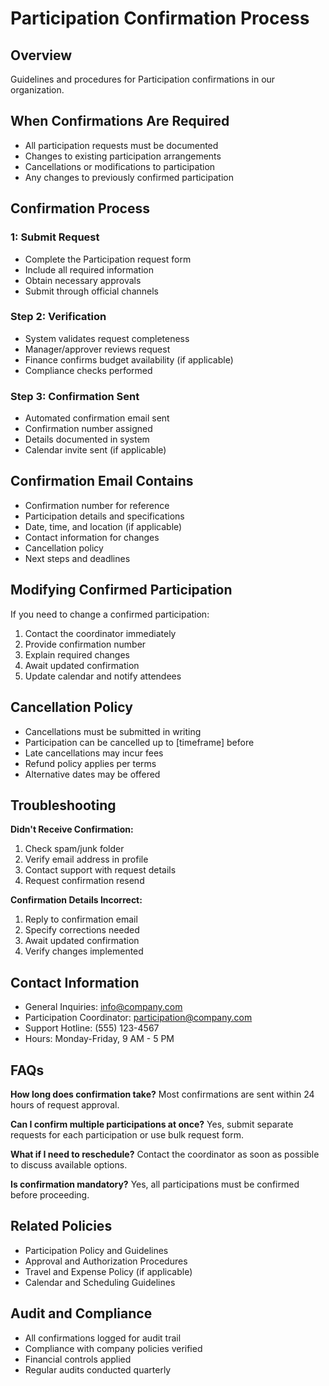 # Participation Confirmation Process

## Overview
Guidelines and procedures for Participation confirmations in our organization.

## When Confirmations Are Required
- All participation requests must be documented
- Changes to existing participation arrangements
- Cancellations or modifications to participation
- Any changes to previously confirmed participation

## Confirmation Process

###  1: Submit Request
- Complete the Participation request form
- Include all required information
- Obtain necessary approvals
- Submit through official channels

### Step 2: Verification
- System validates request completeness
- Manager/approver reviews request
- Finance confirms budget availability (if applicable)
- Compliance checks performed

### Step 3: Confirmation Sent
- Automated confirmation email sent
- Confirmation number assigned
- Details documented in system
- Calendar invite sent (if applicable)

## Confirmation Email Contains
- Confirmation number for reference
- Participation details and specifications
- Date, time, and location (if applicable)
- Contact information for changes
- Cancellation policy
- Next steps and deadlines

## Modifying Confirmed Participation
If you need to change a confirmed participation:
1. Contact the coordinator immediately
2. Provide confirmation number
3. Explain required changes
4. Await updated confirmation
5. Update calendar and notify attendees

## Cancellation Policy
- Cancellations must be submitted in writing
- Participation can be cancelled up to [timeframe] before
- Late cancellations may incur fees
- Refund policy applies per terms
- Alternative dates may be offered

## Troubleshooting

**Didn't Receive Confirmation:**
1. Check spam/junk folder
2. Verify email address in profile
3. Contact support with request details
4. Request confirmation resend

**Confirmation Details Incorrect:**
1. Reply to confirmation email
2. Specify corrections needed
3. Await updated confirmation
4. Verify changes implemented

## Contact Information
- General Inquiries: info@company.com
- Participation Coordinator: participation@company.com
- Support Hotline: (555) 123-4567
- Hours: Monday-Friday, 9 AM - 5 PM

## FAQs

**How long does confirmation take?**
Most confirmations are sent within 24 hours of request approval.

**Can I confirm multiple participations at once?**
Yes, submit separate requests for each participation or use bulk request form.

**What if I need to reschedule?**
Contact the coordinator as soon as possible to discuss available options.

**Is confirmation mandatory?**
Yes, all participations must be confirmed before proceeding.

## Related Policies
- Participation Policy and Guidelines
- Approval and Authorization Procedures
- Travel and Expense Policy (if applicable)
- Calendar and Scheduling Guidelines

## Audit and Compliance
- All confirmations logged for audit trail
- Compliance with company policies verified
- Financial controls applied
- Regular audits conducted quarterly

